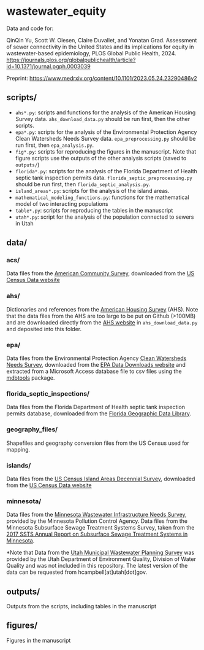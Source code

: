 # wastewater_equity
Data and code for:

QinQin Yu, Scott W. Olesen, Claire Duvallet, and Yonatan Grad. Assessment of sewer connectivity in the United States and its implications for equity in wastewater-based epidemiology, PLOS Global Public Health, 2024. https://journals.plos.org/globalpublichealth/article?id=10.1371/journal.pgph.0003039

Preprint: https://www.medrxiv.org/content/10.1101/2023.05.24.23290486v2

## scripts/
* `ahs*.py`: scripts and functions for the analysis of the American Housing Survey data. `ahs_download_data.py` should be run first, then the other scripts.
* `epa*.py`: scripts for the analysis of the Environmental Protection Agency Clean Watersheds Needs Survey data. `epa_preprocessing.py` should be run first, then `epa_analysis.py`.
* `fig*.py`: scripts for reproducing the figures in the manuscript. Note that figure scripts use the outputs of the other analysis scripts (saved to `outputs/`) 
* `florida*.py`: scripts for the analysis of the Florida Department of Health septic tank inspection permits data. `florida_septic_preprocessing.py` should be run first, then `florida_septic_analysis.py`.
* `island_areas*.py`: scripts for the analysis of the island areas. 
* `mathematical_modeling_functions.py`: functions for the mathematical model of two interacting populations
* `table*.py`: scripts for reproducing the tables in the manuscript
* `utah*.py`: script for the analysis of the population connected to sewers in Utah

## data/
### acs/
Data files from the [American Community Survey](https://www.census.gov/programs-surveys/acs), downloaded from the [US Census Data website](https://data.census.gov/)
### ahs/
Dictionaries and references from the [American Housing Survey](https://www.census.gov/programs-surveys/ahs.html) (AHS). Note that the data files from the AHS are too large to be put on Github (>100MB) and are downloaded directly from the [AHS website](https://www.census.gov/programs-surveys/ahs/data.html) in `ahs_download_data.py` and deposited into this folder.
### epa/
Data files from the Environmental Protection Agency [Clean Watersheds Needs Survey](https://www.epa.gov/sites/default/files/2015-10/documents/cwns_2012_detailed_scope_and_methods-508.pdf), downloaded from the [EPA Data Downloads website](https://ordspub.epa.gov/ords/cwns2012/f?p=cwns2012:25) and extracted from a Microsoft Access database file to csv files using the [mdbtools](https://github.com/mdbtools/mdbtools) package.
### florida_septic_inspections/
Data files from the Florida Department of Health septic tank inspection permits database, downloaded from the [Florida Geographic Data Library](https://fgdl.org/zips/metadata/xml/septic_jun12.xml).
### geography_files/
Shapefiles and geography conversion files from the US Census used for mapping.
### islands/
Data files from the [US Census Island Areas Decennial Survey](https://www.census.gov/programs-surveys/decennial-census/decade/2020/planning-management/release/2020-island-areas-data-products.html), downloaded from the [US Census Data website](https://data.census.gov/)
### minnesota/
Data files from the [Minnesota Wastewater Infrastructure Needs Survey](https://www.pca.state.mn.us/sites/default/files/wq-wwtp3-06.pdf), provided by the Minnesota Pollution Control Agency. Data files from the Minnesota Subsurface Sewage Treatment Systems Survey, taken from the [2017 SSTS Annual Report on Subsurface Sewage Treatment Systems in Minnesota](https://www.pca.state.mn.us/sites/default/files/wq-wwists1-58.pdf).

*Note that Data from the [Utah Municipal Wastewater Planning Survey](https://deq.utah.gov/water-quality/municipal-wastewater-planning-program-mwpp) was provided by the Utah Department of Environment Quality, Division of Water Quality and was not included in this repository. The latest version of the data can be requested from hcampbell[at]utah[dot]gov.

## outputs/
Outputs from the scripts, including tables in the manuscript

## figures/
Figures in the manuscript
